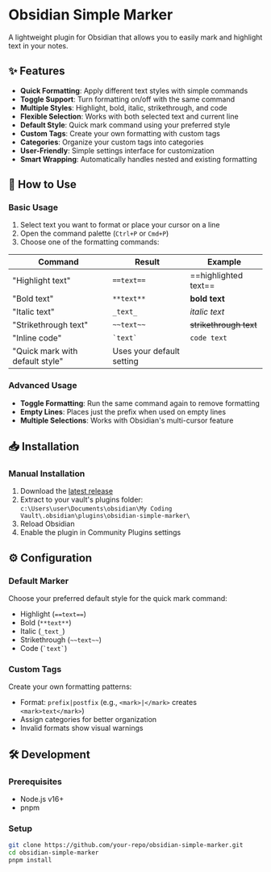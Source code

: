 # Obsidian Simple Marker

A lightweight plugin for Obsidian that allows you to easily mark and highlight text in your notes.

## ✨ Features

- **Quick Formatting**: Apply different text styles with simple commands
- **Toggle Support**: Turn formatting on/off with the same command
- **Multiple Styles**: Highlight, bold, italic, strikethrough, and code
- **Flexible Selection**: Works with both selected text and current line
- **Default Style**: Quick mark command using your preferred style
- **Custom Tags**: Create your own formatting with custom tags
- **Categories**: Organize your custom tags into categories
- **User-Friendly**: Simple settings interface for customization
- **Smart Wrapping**: Automatically handles nested and existing formatting

## 🚀 How to Use

### Basic Usage
1. Select text you want to format or place your cursor on a line
2. Open the command palette (`Ctrl+P` or `Cmd+P`)
3. Choose one of the formatting commands:

| Command | Result | Example |
|---------|--------|---------|
| "Highlight text" | `==text==` | ==highlighted text== |
| "Bold text" | `**text**` | **bold text** |
| "Italic text" | `_text_` | _italic text_ |
| "Strikethrough text" | `~~text~~` | ~~strikethrough text~~ |
| "Inline code" | `` `text` `` | `code text` |
| "Quick mark with default style" | Uses your default setting | |

### Advanced Usage
- **Toggle Formatting**: Run the same command again to remove formatting
- **Empty Lines**: Places just the prefix when used on empty lines
- **Multiple Selections**: Works with Obsidian's multi-cursor feature

## 📥 Installation


### Manual Installation
1. Download the [latest release](https://github.com/your-repo/obsidian-simple-marker/releases)
2. Extract to your vault's plugins folder:  
   `c:\Users\user\Documents\obsidian\My Coding Vault\.obsidian\plugins\obsidian-simple-marker\`
3. Reload Obsidian
4. Enable the plugin in Community Plugins settings

## ⚙️ Configuration

### Default Marker
Choose your preferred default style for the quick mark command:
- Highlight (`==text==`)
- Bold (`**text**`)
- Italic (`_text_`)
- Strikethrough (`~~text~~`)
- Code (`` `text` ``)

### Custom Tags
Create your own formatting patterns:
- Format: `prefix|postfix` (e.g., `<mark>|</mark>` creates `<mark>text</mark>`)
- Assign categories for better organization
- Invalid formats show visual warnings

## 🛠️ Development

### Prerequisites
- Node.js v16+
- pnpm

### Setup
```bash
git clone https://github.com/your-repo/obsidian-simple-marker.git
cd obsidian-simple-marker
pnpm install
```
